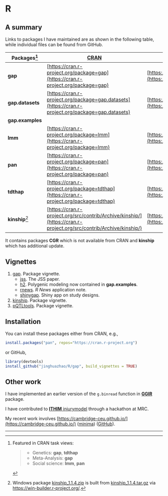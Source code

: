 # R

## A summary

Links to packages I have maintained are as shown in the following table, while individual files can be found from GitHub.

**Packages**[^1] | [CRAN](http://cran.r-project.org) | [GitHub](https://github.com/cran) | [R package documentation](https://rdrr.io/)
--------|---------------------------------------------|------------------------------|---------------------------------------------
**gap** | [https://cran.r-project.org/package=gap](https://cran.r-project.org/package=gap)      | [https://github.com/cran/gap](https://github.com/cran/gap) | [https://rdrr.io/cran/gap/](https://rdrr.io/cran/gap/)
**gap.datasets** | [https://cran.r-project.org/package=gap.datasets](https://cran.r-project.org/package=gap.datasets) | [https://github.com/cran/gap.datasets](https://github.com/cran/gap.datasets) | [https://rdrr.io/cran/gap.datasets/](https://rdrr.io/cran/gap.datasets/)
**gap.examples** | 
**lmm** | [https://cran.r-project.org/package=lmm](https://cran.r-project.org/package=lmm)      | [https://github.com/cran/lmm](https://github.com/cran/lmm) | [https://rdrr.io/cran/lmm/](https://rdrr.io/cran/lmm/)
**pan** | [https://cran.r-project.org/package=pan](https://cran.r-project.org/package=pan)      | [https://github.com/cran/pan](https://github.com/cran/pan) | [https://rdrr.io/cran/pan/](https://rdrr.io/cran/pan/)
**tdthap**  | [https://cran.r-project.org/package=tdthap](https://cran.r-project.org/package=tdthap) | [https://github.com/cran/tdthap](https://github.com/cran/tdthap) | [https://rdrr.io/cran/tdthap/](https://rdrr.io/cran/tdthap/)
**kinship**[^2] | [https://cran.r-project.org/src/contrib/Archive/kinship/](https://cran.r-project.org/src/contrib/Archive/kinship/) | [https://github.com/cran/kinship](https://github.com/cran/kinship)

It contains packages **CGR** which is not available from CRAN and **kinship** which has additional update. 

## Vignettes

1. [gap](https://jinghuazhao.github.io/R/vignettes/gap.html). Package vignette.
   * [jss](https://jinghuazhao.github.io/R/vignettes/jss.pdf). The JSS paper.
   * [h2](https://jinghuazhao.github.io/R/vignettes/h2.pdf). Polygenic modeling now contained in **gap.examples**.
   * [rnews](https://jinghuazhao.github.io/R/vignettes/rnews.pdf). *R News* application note.
   * [shinygap](https://jinghuazhao.github.io/R/vignettes/shinygap.html). Shiny app on study designs.
2. [kinship](https://jinghuazhao.github.io/R/vignettes/kinship.pdf). Package vignette.
3. [pQTLtools](https://jinghuazhao.github.io/pQTLtools/articles/pQTLtools.html). Package vignette.

## Installation

You can install these packages either from CRAN, e.g.,
```r
install.packages("pan", repos="https://cran.r-project.org")
```
or GitHub, 
```r
library(devtools)
install_github("jinghuazhao/R/gap", build_vignettes = TRUE)
```

## Other work

I have implemented an earlier version of the `g.binread` function in [**GGIR**](https://cran.r-project.org/package=GGIR) package.

I have contributed to [**ITHIM** injurymodel](https://github.com/ithim/injurymodel) through a hackathon at MRC.

My recent work involves [https://cambridge-ceu.github.io/](https://cambridge-ceu.github.io/) ([minima](https://cambridge-ceu.github.io/cambridge-ceu-minima.github.io/)) ([GitHub](https://github.com/cambridge-ceu)).

---

[^1]: Featured in CRAN task views:

    > - Genetics: **gap**, **tdthap**
    > - Meta-Analysis: **gap**
    > - Social science: **lmm**, **pan**

[^2]: Windows package [kinship_1.1.4.zip](kinship_1.1.4.zip) is built from [kinship_1.1.4.tar.gz](kinship_1.1.4.tar.gz) via https://win-builder.r-project.org/.
